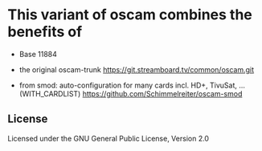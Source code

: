 This variant of oscam combines the benefits of
==============================================
- Base 11884
  
- the original oscam-trunk https://git.streamboard.tv/common/oscam.git

- from smod: auto-configuration for many cards incl. HD+, TivuSat, ...  (WITH_CARDLIST)
  https://github.com/Schimmelreiter/oscam-smod

License
-------
Licensed under the GNU General Public License, Version 2.0
